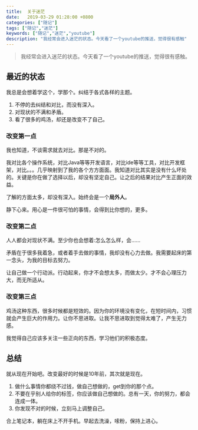 ```yaml
---
title:  关于迷茫
date:   2019-03-29 01:28:00 +0800
categories: ["随记"]
tags: ["随记","迷茫"]
keywords: ["随记","迷茫","youtube"]
description: "我经常会进入迷茫的状态。今天看了一个youtube的推送，觉得很有感触"
---
```



> 我经常会进入迷茫的状态。今天看了一个youtube的推送，觉得很有感触。


## 最近的状态
我总是会想着学这个，学那个。纠结于各式各样的主题。

1. 不停的去纠结和对比，而没有深入。
2. 对现状的不满和矛盾。
3. 看了很多的鸡汤，却还是改变不了自己。

### 改变第一点
我也知道，不谈需求就去对比。那是不对的。

我对比各个操作系统，对比Java等等开发语言，对比ide等等工具，对比开发框架，对比。。。几乎映射到了我的各个方方面面。我知道对比其实是没有什么坏处的。关键是你在做了选择以后，却没有坚定自己。让之后的结果对比产生正面的效益。

了解的方面太多，却没有深入。始终会是一个**局外人**。

静下心来。用心是一件很可怕的事情，会得到比你想的，更多。

### 改变第二点
人人都会对现状不满。至少你也会想着:怎么怎么样，会......

矛盾在于很多我着急，或者着手去做的事情，我却没有心力去做。我需要起床的第一念头，为我的目标去努力。

让自己做一个行动派。行动起来，你才不会想太多，而做太少。才不会心理压力大，而无所适从。

### 改变第三点

鸡汤这种东西，很多时候都是短效的。因为你的环境没有变化，在短时间内，习惯就会产生巨大的作用力。让你不思进取。让我不思进取到觉得太难了，产生无力感。

我觉得自己应该多关注一些正向的东西，学习他们的积极态度。

## 总结
就从现在开始吧。改变最好的时候是10年前，其次就是现在。

1. 做什么事情你都绕不过钱，做自己想做的，get到你的那个点。
2. 不要在乎别人给你的标签，你应该做自己想做的。总有一天，你的努力，都会连成一体。
3. 你发现不对的时候，立刻马上调整自己。

合上笔记本，躺在床上不开手机。早起去洗澡，嗦粉，保持上进心。


